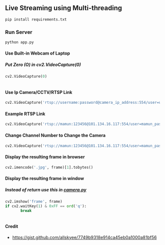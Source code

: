 ## Live Streaming using Multi-threading 
```python
pip install requirements.txt

```
### Run Server
```python
python app.py

```
#### Use Built-in Webcam of Laptop
##### Put Zero (O) in cv2.VideoCapture(0)
```python
cv2.VideoCapture(0)
 
```
#### Use Ip Camera/CCTV/RTSP Link
```python
cv2.VideoCapture('rtsp://username:password@camera_ip_address:554/user=username_password='password'_channel=channel_number_stream=0.sdp')  

 ```
####  Example RTSP Link
```python
cv2.VideoCapture('rtsp://mamun:123456@101.134.16.117:554/user=mamun_password=123456_channel=0_stream=0.sdp')

```
#### Change Channel Number to Change the Camera
```python
cv2.VideoCapture('rtsp://mamun:123456@101.134.16.117:554/user=mamun_password=123456_channel=1_stream=0.sdp')

```
#### Display the resulting frame in browser
```python
cv2.imencode('.jpg', frame)[1].tobytes()

```   
#### Display the resulting frame in window
##### Instead of return use this in [camera.py](/camera.py)
```python
cv2.imshow('frame', frame)
if cv2.waitKey(1) & 0xFF == ord('q'):
       break
            
``` 
#### Credit
 - https://gist.github.com/allskyee/7749b9318e914ca45eb0a1000a81bf56
